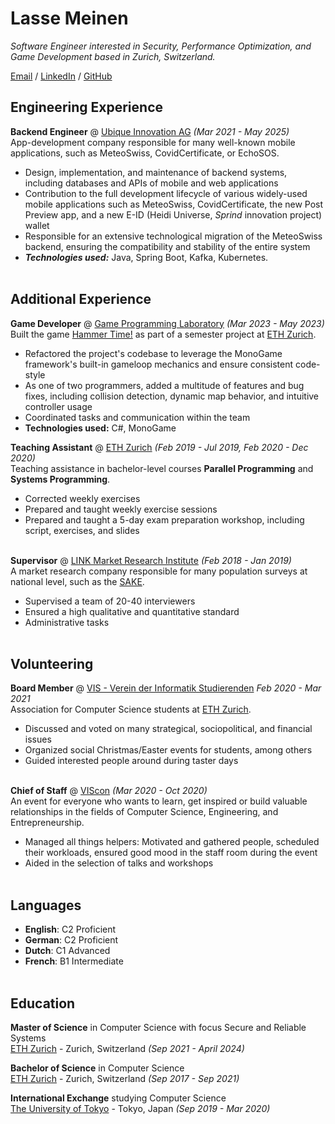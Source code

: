# Lasse Meinen

_Software Engineer interested in Security, Performance Optimization, and Game Development based in Zurich, Switzerland._ <br>

[Email](mailto:lasse.meinen@proton.me) / [LinkedIn](https://www.linkedin.com/in/lasse-meinen/) / [GitHub](https://github.com/lmeinen) 

## Engineering Experience

**Backend Engineer** @ [Ubique Innovation AG](https://www.ubique.ch/) _(Mar 2021 - May 2025)_ <br>
App-development company responsible for many well-known mobile applications, such as MeteoSwiss, CovidCertificate, or EchoSOS.
  - Design, implementation, and maintenance of backend systems, including databases and APIs of mobile and web applications
  - Contribution to the full development lifecycle of various widely-used mobile applications such as MeteoSwiss, CovidCertificate, the new Post Preview app, and a new E-ID (Heidi Universe, <i>Sprind</i> innovation project) wallet
  - Responsible for an extensive technological migration of the MeteoSwiss backend, ensuring the compatibility and stability of the entire system
  - **_Technologies used:_** Java, Spring Boot, Kafka, Kubernetes.
<br><br>

## Additional Experience

**Game Developer** @ [Game Programming Laboratory](https://gtc.inf.ethz.ch/education/game-programming-laboratory.html) _(Mar 2023 - May 2023)_ <br>
Built the game [Hammer Time!](https://lonely-hermit.itch.io/hammertime) as part of a semester project at [ETH Zurich](https://ethz.ch).
  - Refactored the project's codebase to leverage the MonoGame framework's built-in gameloop mechanics and ensure consistent code-style
  - As one of two programmers, added a multitude of features and bug fixes, including collision detection, dynamic map behavior, and intuitive controller usage
  - Coordinated tasks and communication within the team
  - **Technologies used:** C#, MonoGame

**Teaching Assistant** @ [ETH Zurich](https://ethz.ch/) _(Feb 2019 - Jul 2019, Feb 2020 - Dec 2020)_ <br>
Teaching assistance in bachelor-level courses **Parallel Programming** and **Systems Programming**.
  - Corrected weekly exercises
  - Prepared and taught weekly exercise sessions
  - Prepared and taught a 5-day exam preparation workshop, including script, exercises, and slides
<br><br>

**Supervisor** @ [LINK Market Research Institute](https://www.link.ch/) _(Feb 2018 - Jan 2019)_ <br>
A market research company responsible for many population surveys at national level, such as the [SAKE](https://www.bfs.admin.ch/bfs/de/home/statistiken/arbeit-erwerb/erhebungen/sake.html).
  - Supervised a team of 20-40 interviewers
  - Ensured a high qualitative and quantitative standard
  - Administrative tasks
<br><br>

## Volunteering

**Board Member** @ [VIS - Verein der Informatik Studierenden](https://vis.ethz.ch/) _Feb 2020 - Mar 2021_ <br>
Association for Computer Science students at [ETH Zurich](https://ethz.ch).
  - Discussed and voted on many strategical, sociopolitical, and financial issues
  - Organized social Christmas/Easter events for students, among others
  - Guided interested people around during taster days
<br><br>

**Chief of Staff** @ [VIScon](https://viscon.vis.ethz.ch/) _(Mar 2020 - Oct 2020)_ <br>
An event for everyone who wants to learn, get inspired or build valuable relationships in the fields of Computer Science, Engineering, and Entrepreneurship.
  - Managed all things helpers: Motivated and gathered people, scheduled their workloads, ensured good mood in the staff room during the event
  - Aided in the selection of talks and workshops
<br><br>

## Languages

- **English**: C2 Proficient
- **German**: C2 Proficient
- **Dutch**: C1 Advanced
- **French**: B1 Intermediate 
<br><br>

## Education

**Master of Science** in Computer Science with focus Secure and Reliable Systems<br>
[ETH Zurich](https://ethz.ch/) - Zurich, Switzerland _(Sep 2021 - April 2024)_

**Bachelor of Science** in Computer Science<br>
[ETH Zurich](https://ethz.ch/) - Zurich, Switzerland _(Sep 2017 - Sep 2021)_

**International Exchange** studying Computer Science<br>
[The University of Tokyo](https://www.u-tokyo.ac.jp/en/) - Tokyo, Japan _(Sep 2019 - Mar 2020)_
<br><br>
